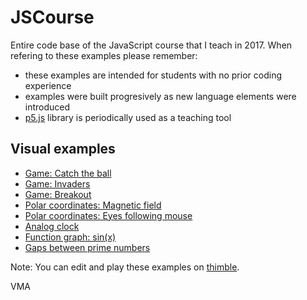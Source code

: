 # JSCourse
Entire code base of the JavaScript course that I teach in 2017. When refering to these examples please remember:

- these examples are intended for students with no prior coding experience
- examples were built progresively as new language elements were introduced 
- [p5.js](https://p5js.org) library is periodically used as a teaching tool

Visual examples
---------------

- [Game: Catch the ball](https://mveteanu.github.io/JSCourse/z11%20-%20Game%20-%20Catch%20the%20ball/catchball.html)
- [Game: Invaders](https://mveteanu.github.io/JSCourse/z12%20-%20Game%20-%20Invaders/invaders3.html)
- [Game: Breakout](https://mveteanu.github.io/JSCourse/z13%20-%20Game%20-%20Breakout/breakout4.html)
- [Polar coordinates: Magnetic field](https://mveteanu.github.io/JSCourse/z14%20-%20Polar%20coordinates/p58_magnetic_field_2.html)
- [Polar coordinates: Eyes following mouse](https://mveteanu.github.io/JSCourse/z14%20-%20Polar%20coordinates/p56_eyes_mouse.html)
- [Analog clock](https://mveteanu.github.io/JSCourse/z15%20-%20Analog%20clock/analogclock.html)
- [Function graph: sin(x)](https://mveteanu.github.io/JSCourse/z09%20-%20Function%20graph/fngraph3.html)
- [Gaps between prime numbers](https://mveteanu.github.io/JSCourse/z19%20-%20Primes/p35_prime_plot.html)

Note: You can edit and play these examples on [thimble](https://thimbleprojects.org/vmasoft/308826).

VMA
